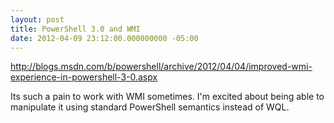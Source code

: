 ```yaml
---
layout: post
title: PowerShell 3.0 and WMI
date: 2012-04-09 23:12:00.000000000 -05:00
---
```

http://blogs.msdn.com/b/powershell/archive/2012/04/04/improved-wmi-experience-in-powershell-3-0.aspx

Its such a pain to work with WMI sometimes. I'm excited about being able to
manipulate it using standard PowerShell semantics instead of WQL.
